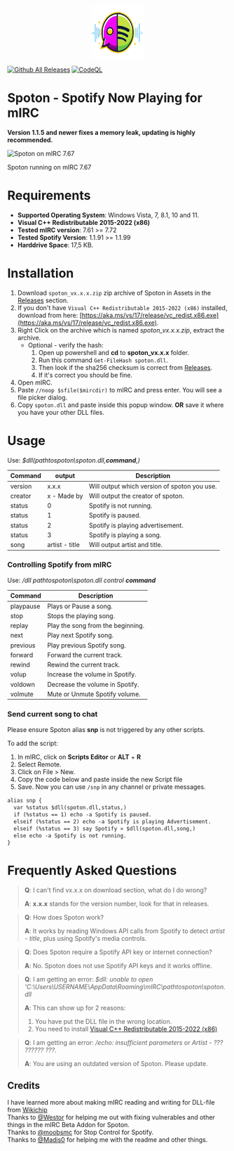 <p align="center">
  <img width="120" height="120" src="https://github.com/turbosmurfen/spoton/blob/main/img/spoton_logo.png">
</p>

[![Github All Releases](https://img.shields.io/github/downloads/turbosmurfen/spoton/total.svg)]() [![CodeQL](https://github.com/turbosmurfen/spoton/actions/workflows/codeql-analysis.yml/badge.svg)](https://github.com/turbosmurfen/spoton/actions/workflows/codeql-analysis.yml)

# Spoton - Spotify Now Playing for mIRC  

**Version 1.1.5 and newer fixes a memory leak, updating is highly recommended.**

![Spoton on mIRC 7.67](https://github.com/turbosmurfen/spoton/blob/main/img/spoton_example.png)

Spoton running on mIRC 7.67

# Requirements

* **Supported Operating System**: Windows Vista, 7, 8.1, 10 and 11.
* **Visual C++ Redistributable 2015-2022 (x86)**  
* **Tested mIRC version**: 7.61 >= 7.72  
* **Tested Spotify Version**: 1.1.91 >= 1.1.99
* **Harddrive Space**: 17,5 KB.  

# Installation 

1. Download `spoton_vx.x.x.zip` zip archive of Spoton in Assets in the [Releases](https://github.com/turbosmurfen/spoton/releases/latest) section.
2. If you don't have `Visual C++ Redistributable 2015-2022 (x86)` installed, download from here: [https://aka.ms/vs/17/release/vc_redist.x86.exe](https://aka.ms/vs/17/release/vc_redist.x86.exe).  
3. Right Click on the archive which is named _spoton_vx.x.x.zip_, extract the archive.  
   * Optional - verify the hash: 
       1. Open up powershell and **cd** to **spoton_vx.x.x** folder. 
       2. Run this command `Get-FileHash spoton.dll`. 
       3. Then look if the sha256 checksum is correct from [Releases](https://github.com/turbosmurfen/spoton/releases/latest). 
       4. If it's correct you should be fine. 
4. Open mIRC.
5. Paste `//noop $sfile($mircdir)` to mIRC and press enter. You will see a file picker dialog.
6. Copy `spoton.dll` and paste inside this popup window. **OR** save it where you have your other DLL files. 

# Usage

Use: _$dll(pathtospoton\spoton.dll,**command**,)_

| Command       | output        | Description   |   
| --- | --- | --- |  
| version       | x.x.x         | Will output which version of spoton you use.  |  
| creator       | x - Made by   | Will output the creator of spoton.  |  
| status        | 0             | Spotify is not running. |
| status        | 1             | Spotify is paused. |
| status        | 2             | Spotify is playing advertisement. |
| status        | 3             | Spotify is playing a song.
| song          | artist - title | Will output artist and title. |

### Controlling Spotify from mIRC

Use: _/dll pathtospoton\spoton.dll control **command**_

| Command       |Description   |
| --- | --- | 
| playpause | Plays or Pause a song. |
| stop | Stops the playing song. |
| replay | Play the song from the beginning. |
| next | Play next Spotify song. |
| previous | Play previous Spotify song. |
| forward | Forward the current track. |
| rewind | Rewind the current track. |
| volup | Increase the volume in Spotify. |
| voldown | Decrease the volume in Spotify. |
| volmute | Mute or Unmute Spotify volume. |

### Send current song to chat

Please ensure Spoton alias **snp** is not triggered by any other scripts.  
  
To add the script:
1. In mIRC, click on **Scripts Editor** or **ALT** + **R**
2. Select Remote.
3. Click on File > New.  
4. Copy the code below and paste inside the new Script file
5. Save. Now you can use `/snp` in any channel or private messages.

```mirc
alias snp {
  var %status $dll(spoton.dll,status,)
  if (%status == 1) echo -a Spotify is paused.
  elseif (%status == 2) echo -a Spotify is playing Advertisement.
  elseif (%status == 3) say Spotify » $dll(spoton.dll,song,)
  else echo -a Spotify is not running.
}
```

# Frequently Asked Questions

> **Q**: I can't find vx.x.x on download section, what do I do wrong?
> 
> **A**: **x.x.x** stands for the version number, look for that in releases.

> **Q**: How does Spoton work?
>
> **A**: It works by reading Windows API calls from Spotify to detect _artist - title_, plus using Spotify's media controls.

> **Q**: Does Spoton require a Spotify API key or internet connection?
>
> **A**: No. Spoton does not use Spotify API keys and it works offline.  

> **Q**: I am getting an error: _$dll: unable to open 'C:\Users\USERNAME\AppData\Roaming\mIRC\pathtospoton\spoton.dll_
>
> **A**: This can show up for 2 reasons:  
> 
> 1. You have put the DLL file in the wrong location.
> 2. You need to install [Visual C++ Redistributable 2015-2022 (x86)](https://aka.ms/vs/17/release/vc_redist.x86.exe)  

> **Q**: I am getting an error: _/echo: insufficient parameters_ or _Artist - ??? ?????? ???_.
>
> **A**: You are using an outdated version of Spoton. Please update.

## Credits

I have learned more about making mIRC reading and writing for DLL-file from [Wikichip](https://en.wikichip.org/wiki/mirc/dynamic-link_library)  
Thanks to [@Westor](https://github.com/westor7) for helping me out with fixing vulnerables and other things in the mIRC Beta Addon for Spoton.  
Thanks to [@moobsmc](https://github.com/moobsmc) for Stop Control for Spotify.  
Thanks to [@Madis0](https://github.com/Madis0) for helping me with the readme and other things.  

